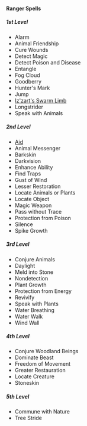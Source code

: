 #### Ranger Spells
##### 1st Level
- Alarm
- Animal Friendship
- Cure Wounds
- Detect Magic
- Detect Poison and Disease
- Entangle
- Fog Cloud
- Goodberry
- Hunter's Mark
- Jump
- [Iz'zart's Swarm Limb](#Izzarts_Swarm_Limb_izzarts_swarm_limb)
- Longstrider
- Speak with Animals

##### 2nd Level
- [Aid](#Aid_aid)
- Animal Messenger
- Barkskin
- Darkvision
- Enhance Ability
- Find Traps
- Gust of Wind
- Lesser Restoration
- Locate Animals or Plants
- Locate Object
- Magic Weapon
- Pass without Trace
- Protection from Poison
- Silence
- Spike Growth

##### 3rd Level
- Conjure Animals
- Daylight
- Meld into Stone
- Nondetection
- Plant Growth
- Protection from Energy
- Revivify
- Speak with Plants
- Water Breathing
- Water Walk
- Wind Wall

##### 4th Level
- Conjure Woodland Beings
- Dominate Beast
- Freedom of Movement
- Greater Restauration
- Locate Creature
- Stoneskin

##### 5th Level
- Commune with Nature
- Tree Stride
